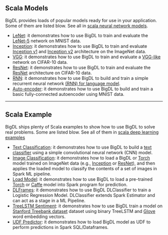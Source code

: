 

## Scala Models

BigDL provides loads of popular models ready for use in your application. Some of them are listed blow. See all in [scala neural network models](https://github.com/intel-analytics/BigDL/tree/master/spark/dl/src/main/scala/com/intel/analytics/bigdl/models). 

   * [LeNet](https://github.com/intel-analytics/BigDL/tree/master/spark/dl/src/main/scala/com/intel/analytics/bigdl/models/lenet): it demonstrates how to use BigDL to train and evaluate the [LeNet-5](http://yann.lecun.com/exdb/lenet/) network on MNIST data.
   * [Inception](https://github.com/intel-analytics/BigDL/tree/master/spark/dl/src/main/scala/com/intel/analytics/bigdl/models/inception): it demonstrates how to use BigDL to train and evaluate [Inception v1](https://arxiv.org/abs/1409.4842) and [Inception v2](https://arxiv.org/abs/1502.03167) architecture on the ImageNet data.
   * [VGG](https://github.com/intel-analytics/BigDL/tree/master/spark/dl/src/main/scala/com/intel/analytics/bigdl/models/vgg): it demonstrates how to use BigDL to train and evaluate a [VGG-like](http://torch.ch/blog/2015/07/30/cifar.html) network on CIFAR-10 data.
   * [ResNet](https://github.com/intel-analytics/BigDL/tree/master/spark/dl/src/main/scala/com/intel/analytics/bigdl/models/resnet): it demonstrates how to use BigDL to train and evaluate the [ResNet](https://arxiv.org/abs/1512.03385) architecture on CIFAR-10 data.
   * [RNN](https://github.com/intel-analytics/BigDL/tree/master/spark/dl/src/main/scala/com/intel/analytics/bigdl/models/rnn): it demonstrates how to use BigDL to build and train a simple recurrent neural network [(RNN) for language model](http://www.fit.vutbr.cz/research/groups/speech/publi/2010/mikolov_interspeech2010_IS100722.pdf).
   * [Auto-encoder](https://github.com/intel-analytics/BigDL/tree/master/spark/dl/src/main/scala/com/intel/analytics/bigdl/models/autoencoder): it demonstrates how to use BigDL to build and train a basic fully-connected autoencoder using MNIST data.

---
## Scala Example

BigDL ships plenty of Scala examples to show how to use BigDL to solve real problems. Some are listed blow. See all of them in [scala deep learning examples](https://github.com/intel-analytics/BigDL/tree/master/spark/dl/src/main/scala/com/intel/analytics/bigdl/example) 

   * [Text Classification](https://github.com/intel-analytics/BigDL/tree/master/spark/dl/src/main/scala/com/intel/analytics/bigdl/example/textclassification):
    it demonstrates how to use BigDL to build a [text classifier](https://blog.keras.io/using-pre-trained-word-embeddings-in-a-keras-model.html) using a simple convolutional neural network (CNN) model.
   * [Image Classification](https://github.com/intel-analytics/BigDL/tree/master/spark/dl/src/main/scala/com/intel/analytics/bigdl/example/imageclassification):
    it demonstrates how to load a BigDL or [Torch](http://torch.ch/) model trained on ImageNet data (e.g., [Inception](https://arxiv.org/abs/1409.4842) or [ResNet](https://arxiv.org/abs/1512.03385)),
    and then applies the loaded model to classify the contents of a set of images in Spark ML pipeline.
   * [Load Model](https://github.com/intel-analytics/BigDL/tree/master/spark/dl/src/main/scala/com/intel/analytics/bigdl/example/loadmodel):
    it demonstrates how to use BigDL to load a pre-trained [Torch](http://torch.ch/) or [Caffe](http://caffe.berkeleyvision.org/) model into Spark program for prediction.
   * [DLFrames](https://github.com/intel-analytics/BigDL/tree/master/spark/dl/src/main/scala/com/intel/analytics/bigdl/example/dlframes):
    it demonstrates how to use BigDL DLClassifier to train a Logistic Regression Model. DLClassifier extends Spark Estimator and can act as a stage in a ML Pipeline.
   * [TreeLSTM Sentiment](https://github.com/intel-analytics/BigDL/tree/master/spark/dl/src/main/scala/com/intel/analytics/bigdl/example/treeLSTMSentiment):
    it demonstrates how to use BigDL train a model on [Stanford Treebank dataset](https://nlp.stanford.edu/sentiment/index.html) dataset using binary TreeLSTM and [Glove](https://nlp.stanford.edu/projects/glove/)
    word embedding vectors.
   * [UDF Predictor](https://github.com/intel-analytics/BigDL/tree/master/spark/dl/src/main/scala/com/intel/analytics/bigdl/example/udfpredictor):
    it demonstrates how to load BigDL model as UDF to perform predictions in Spark SQL/Dataframes.
